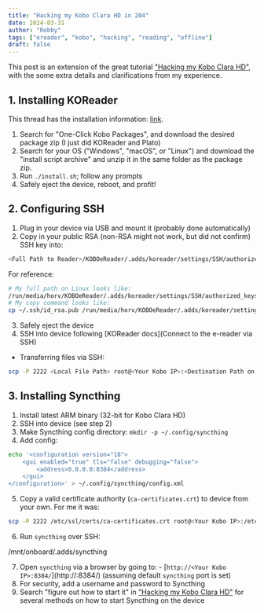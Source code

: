 ```yaml
---
title: "Hacking my Kobo Clara HD in 204"
date: 2024-03-31
author: "Robby"
tags: ["ereader", "kobo", "hacking", "reading", "offline"]
draft: false
---
```


This post is an extension of the great tutorial ["Hacking my Kobo Clara HD"](https://anarc.at/hardware/tablet/kobo-clara-hd), with the some extra details and clarifications from my experience.

## 1. Installing KOReader

  This thread has the installation information: [link](https://www.mobileread.com/forums/showthread.php?t=314220).

  1. Search for "One-Click Kobo Packages", and download the desired package zip (I just did KOReader and Plato)
  2. Search for your OS ("Windows", "macOS", or "Linux") and download the "install script archive" and unzip it in the same folder as the package zip.
  3. Run `./install.sh`; follow any prompts
  4. Safely eject the device, reboot, and profit!

## 2. Configuring SSH

  1. Plug in your device via USB and mount it (probably done automatically)
  2. Copy in your public RSA (non-RSA might not work, but did not confirm) SSH key into:

  ```sh
  <Full Path to Reader>/KOBOeReader/.adds/koreader/settings/SSH/authorized_keys`. For reference:
  ```

  For reference:

  ```sh
# My full path on Linux looks like:
  /run/media/horv/KOBOeReader/.adds/koreader/settings/SSH/authorized_keys
# My copy command looks like:
  cp ~/.ssh/id_rsa.pub /run/media/horv/KOBOeReader/.adds/koreader/settings/SSH/authorized_keys
  ```
    

  3. Safely eject the device
  4. SSH into device following [KOReader docs](Connect to the e-reader via SSH)

  - Transferring files via SSH:

  ```sh
  scp -P 2222 <Local File Path> root@<Your Kobo IP>:<Destination Path on Kobo>`
  ```

## 3. Installing Syncthing 

  1. Install latest ARM binary (32-bit for Kobo Clara HD)
  2. SSH into device (see step 2)
  3. Make Syncthing config directory: `mkdir -p ~/.config/syncthing`
  4. Add config:

  ```sh
  echo '<configuration version="18">
      <gui enabled="true" tls="false" debugging="false">
          <address>0.0.0.0:8384</address>
      </gui>
  </configuration>' > ~/.config/syncthing/config.xml
  ```

  5. Copy a valid certificate authority (`ca-certificates.crt`) to device from your own. For me it was:

  ```sh
  scp -P 2222 /etc/ssl/certs/ca-certificates.crt root@<Your Kobo IP>:/etc/ssl/certs/
  ```

  6. Run `syncthing` over SSH:

  /mnt/onboard/.adds/syncthing

  7. Open `syncthing` via a browser by going to:
    - [`http://<Your Kobo IP>:8384/`](http://<Your Kobo IP>:8384/) (assuming default `syncthing` port is set)
  8. For security, add a username and password to Syncthing
  9. Search "figure out how to start it" in ["Hacking my Kobo Clara HD"](https://anarc.at/hardware/tablet/kobo-clara-hd) for several methods on how to start Syncthing on the device
